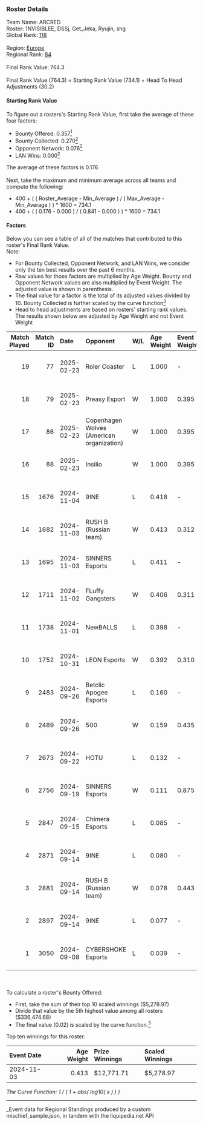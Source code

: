 ### Roster Details<br />
Team Name: ARCRED<br />
Roster: 1NVISIBLEE, DSSj, Get_Jeka, Ryujin, shg<br />
Global Rank: [118](../../standings_global_2025_03_01.md)<br />
<br />
Region: [Europe]( ../../standings_europe_2025_03_01.md)<br />
Regional Rank: [84]( ../../standings_europe_2025_03_01.md)<br />
<br />
Final Rank Value:  764.3<br />
<br />
Final Rank Value (764.3) = Starting Rank Value (734.1) + Head To Head Adjustments (30.2)<br />

#### Starting Rank Value<br />
To figure out a rosters's Starting Rank Value, first take the average of these four factors:<br />
- Bounty Offered: 0.357[<sup>1</sup>](#table2)
- Bounty Collected: 0.270[<sup>2</sup>](#table1)
- Opponent Network: 0.076[<sup>2</sup>](#table1)
- LAN Wins: 0.000[<sup>2</sup>](#table1)

The average of these factors is 0.176<br />
<br />
Next, take the maximum and minimum average across all teams and compute the following:<br />
- 400 + ( ( Roster_Average - Min_Average ) / ( Max_Average - Min_Average ) ) * 1600 = 734.1
- 400 + ( ( 0.176 - 0.000 ) / ( 0.841 - 0.000 ) ) * 1600 = 734.1


#### Factors<br />
Below you can see a table of all of the matches that contributed to this roster's Final Rank Value.<br />
Note:<br />

- For Bounty Collected, Opponent Network, and LAN Wins, we consider only the ten best results over the past 6 months.
- Raw values for those factors are multiplied by Age Weight. Bounty and Opponent Network values are also multiplied by Event Weight. The adjusted value is shown in parenthesis.
- The final value for a factor is the total of its adjusted values divided by 10. Bounty Collected is further scaled by the curve function[<sup>3</sup>](#curveFunction)
- Head to head adjustments are based on rosters' starting rank values. The results shown below are adjusted by Age Weight and not Event Weight
<span id="table1"></span><br />


| Match Played | Match ID | Date       | Opponent                                  | W/L | Age Weight | Event Weight | Bounty Collected | Opponent Network | LAN Wins  | H2H Adj. | Roster                                  |
| -: | -: | :- | :- | :- | :- | :- | :- | :- | :- | -: | :- |
|           19 |       77 | 2025-02-23 | Roler Coaster                             | L   | 1.000      | -            | -                | -                | -         |   -21.07 | 1NVISIBLEE, DSSj, Get_Jeka, Ryujin, shg |
|           18 |       79 | 2025-02-23 | Preasy Esport                             | W   | 1.000      | 0.395        | 0.007 (0.003)    | 0.206 (0.082)    | 0 (0.000) |    12.52 | 1NVISIBLEE, DSSj, Get_Jeka, Ryujin, shg |
|           17 |       86 | 2025-02-23 | Copenhagen Wolves (American organization) | W   | 1.000      | 0.395        | 0.008 (0.003)    | 0.665 (0.263)    | 0 (0.000) |    22.93 | 1NVISIBLEE, DSSj, Get_Jeka, Ryujin, shg |
|           16 |       88 | 2025-02-23 | Insilio                                   | W   | 1.000      | 0.395        | 0.000 (0.000)    | 0.399 (0.158)    | 0 (0.000) |    14.88 | 1NVISIBLEE, DSSj, Get_Jeka, Ryujin, shg |
|           15 |     1676 | 2024-11-04 | 9INE                                      | L   | 0.418      | -            | -                | -                | -         |    -6.41 | 1NVISIBLEE, DSSj, Get_Jeka, synyx, Vert |
|           14 |     1682 | 2024-11-03 | RUSH B (Russian team)                     | W   | 0.413      | 0.312        | 0.027 (0.003)    | 0.569 (0.073)    | 0 (0.000) |    10.14 | 1NVISIBLEE, DSSj, Get_Jeka, shg, synyx  |
|           13 |     1695 | 2024-11-03 | SINNERS Esports                           | L   | 0.411      | -            | -                | -                | -         |    -2.76 | 1NVISIBLEE, DSSj, Get_Jeka, synyx, Vert |
|           12 |     1711 | 2024-11-02 | FLuffy Gangsters                          | W   | 0.406      | 0.311        | 0.005 (0.001)    | 0.419 (0.053)    | 0 (0.000) |     6.16 | 1NVISIBLEE, DSSj, Get_Jeka, shg, synyx  |
|           11 |     1738 | 2024-11-01 | NewBALLS                                  | L   | 0.398      | -            | -                | -                | -         |    -9.76 | 1NVISIBLEE, DSSj, Get_Jeka, synyx, Vert |
|           10 |     1752 | 2024-10-31 | LEON Esports                              | W   | 0.392      | 0.310        | 0.002 (0.000)    | 0.000 (0.000)    | 0 (0.000) |     2.93 | 1NVISIBLEE, DSSj, Get_Jeka, shg, synyx  |
|            9 |     2483 | 2024-09-26 | Betclic Apogee Esports                    | L   | 0.160      | -            | -                | -                | -         |    -2.83 | 1NVISIBLEE, DSSj, Get_Jeka, synyx, Vert |
|            8 |     2489 | 2024-09-26 | 500                                       | W   | 0.159      | 0.435        | 0.086 (0.006)    | 1.000 (0.069)    | 0 (0.000) |     4.64 | 1NVISIBLEE, DSSj, Get_Jeka, synyx, Vert |
|            7 |     2673 | 2024-09-22 | HOTU                                      | L   | 0.132      | -            | -                | -                | -         |    -2.37 | 1NVISIBLEE, DSSj, Get_Jeka, synyx, Vert |
|            6 |     2756 | 2024-09-19 | SINNERS Esports                           | W   | 0.111      | 0.875        | 0.027 (0.003)    | 0.448 (0.044)    | 0 (0.000) |     2.76 | 1NVISIBLEE, DSSj, Get_Jeka, synyx, Vert |
|            5 |     2847 | 2024-09-15 | Chimera Esports                           | L   | 0.085      | -            | -                | -                | -         |    -0.82 | 1NVISIBLEE, DSSj, Get_Jeka, synyx, Vert |
|            4 |     2871 | 2024-09-14 | 9INE                                      | L   | 0.080      | -            | -                | -                | -         |    -1.26 | 1NVISIBLEE, DSSj, Get_Jeka, synyx, Vert |
|            3 |     2881 | 2024-09-14 | RUSH B (Russian team)                     | W   | 0.078      | 0.443        | 0.027 (0.001)    | 0.569 (0.020)    | 0 (0.000) |     1.93 | 1NVISIBLEE, DSSj, Get_Jeka, synyx, Vert |
|            2 |     2897 | 2024-09-14 | 9INE                                      | L   | 0.077      | -            | -                | -                | -         |    -1.22 | 1NVISIBLEE, DSSj, Get_Jeka, synyx, Vert |
|            1 |     3050 | 2024-09-08 | CYBERSHOKE Esports                        | L   | 0.039      | -            | -                | -                | -         |    -0.22 | 1NVISIBLEE, DSSj, Get_Jeka, synyx, Vert |

<br />
<span id="table2"></span><br />
To calculate a roster's Bounty Offered:<br />

- First, take the sum of their top 10 scaled winnings ($5,278.97)
- Divide that value by the 5th highest value among all rosters ($336,474.68)
- The final value (0.02) is scaled by the curve function.[<sup>3</sup>](#curveFunction)

Top ten winnings for this roster:<br />

| Event Date | Age Weight | Prize Winnings | Scaled Winnings |
| :- | -: | :- | :- |
| 2024-11-03 |      0.413 | $12,771.71     | $5,278.97       |


<span id="curveFunction"></span>_The Curve Function: 1 / ( 1 + abs( log10( x ) ) )_<br />

---
_Event data for Regional Standings produced by a custom mischief_sample.json, in tandem with the liquipedia.net API<br />

